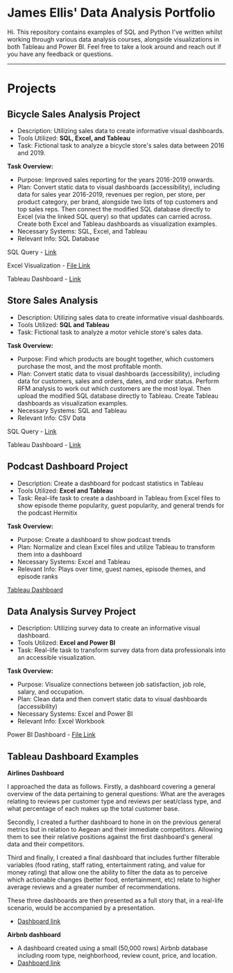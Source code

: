 # James Ellis' Data Analysis Portfolio

Hi. This repository contains examples of SQL and Python I've written whilst working through various data analysis courses, alongside visualizations in both Tableau and Power BI. Feel free to take a look around and reach out if you have any feedback or questions.

---
# Projects

## Bicycle Sales Analysis Project

- Description: Utilizing sales data to create informative visual dashboards.
- Tools Utilized: **SQL, Excel, and Tableau**
- Task: Fictional task to analyze a bicycle store's sales data between 2016 and 2019.

**Task Overview:**
* Purpose: Improved sales reporting for the years 2016-2019 onwards.
* Plan: Convert static data to visual dashboards (accessibility), including data for sales year 2016-2019, revenues per region, per store, per product category, per brand, alongside two lists of top customers and top sales reps. Then connect the modified SQL database directly to Excel (via the linked SQL query) so that updates can carried across. Create both Excel and Tableau dashboards as visualization examples.
* Necessary Systems: SQL, Excel, and Tableau
* Relevant Info: SQL Database
  
SQL Query - [Link](https://github.com/jdedata/James-Ellis---DA-Portfolio/blob/main/BicycleSQLquery.sql)

Excel Visualization - [File Link](https://github.com/jdedata/James-Ellis---DA-Portfolio/blob/main/Bike%20Stores.xlsx)

Tableau Dashboard - [Link](https://public.tableau.com/app/profile/james.ellis6768/viz/ExecutiveDashboardExample_16937068345260/Dashboard1?publish=yes)

## Store Sales Analysis

- Description: Utilizing sales data to create informative visual dashboards.
- Tools Utilized: **SQL and Tableau**
- Task: Fictional task to analyze a motor vehicle store's sales data.

**Task Overview:**
* Purpose: Find which products are bought together, which customers purchase the most, and the most profitable month.
* Plan: Convert static data to visual dashboards (accessibility), including data for customers, sales and orders, dates, and order status. Perform RFM analysis to work out which customers are the most loyal. Then upload the modified SQL database directly to Tableau. Create Tableau dashboards as visualization examples.
* Necessary Systems: SQL and Tableau
* Relevant Info: CSV Data
  
SQL Query - [Link](https://github.com/jdedata/James-Ellis---DA-Portfolio/blob/main/motorsales.sql)

Tableau Dashboard - [Link](https://public.tableau.com/app/profile/james.ellis6768/viz/MotorSalesStory/SalesStory?publish=yes)


## Podcast Dashboard Project

- Description: Create a dashboard for podcast statistics in Tableau
- Tools Utilized: **Excel and Tableau**
- Task: Real-life task to create a dashboard in Tableau from Excel files to show episode theme popularity, guest popularity, and general trends for the podcast Hermitix

**Task Overview:**
* Purpose: Create a dashboard to show podcast trends
* Plan: Normalize and clean Excel files and utilize Tableau to transform them into a dashboard
* Necessary Systems: Excel and Tableau
* Relevant Info: Plays over time, guest names, episode themes, and episode ranks

[Tableau Dashboard](https://public.tableau.com/app/profile/james.ellis6768/viz/PodcastDashboard/MainDashboard?publish=yes)

## Data Analysis Survey Project

- Description: Utilizing survey data to create an informative visual dashboard.
- Tools Utilized: **Excel and Power BI**
- Task: Real-life task to transform survey data from data professionals into an accessible visualization. 

**Task Overview:**
* Purpose: Visualize connections between job satisfaction, job role, salary, and occupation.
* Plan: Clean data and then convert static data to visual dashboards (accessibility)
* Necessary Systems: Excel and Power BI
* Relevant Info: Excel Workbook

Power BI Dashboard - [File Link](https://github.com/jdedata/James-Ellis---DA-Portfolio/blob/main/dataprofbreakdown.pbix)

## Tableau Dashboard Examples

**Airlines Dashboard**

I approached the data as follows. Firstly, a dashboard covering a general overview of the data pertaining to general questions: What are the averages relating to reviews per customer type and reviews per seat/class type, and what percentage of each makes up the total customer base.

Secondly, I created a further dashboard to hone in on the previous general metrics but in relation to Aegean and their immediate competitors. Allowing them to see their relative positions against the first dashboard's general data and their competitors.

Third and finally, I created a final dashboard that includes further filterable variables (food rating, staff rating, entertainment rating, and value for money rating) that allow one the ability to filter the data as to perceive which actionable changes (better food, entertainment, etc) relate to higher average reviews and a greater number of recommendations.

These three dashboards are then presented as a full story that, in a real-life scenario, would be accompanied by a presentation.

- [Dashboard link](https://public.tableau.com/app/profile/james.ellis6768/viz/AirlinesSurvey-JE/AirlinesSurvey?publish=yes)



**Airbnb dashboard**

- A dashboard created using a small (50,000 rows) Airbnb database including room type, neighborhood, review count, price, and location.
- [Dashboard link](https://public.tableau.com/app/profile/james.ellis6768/viz/AirbnbSalesLocationDashboard/airbnbdashboardexample?publish=yes)





